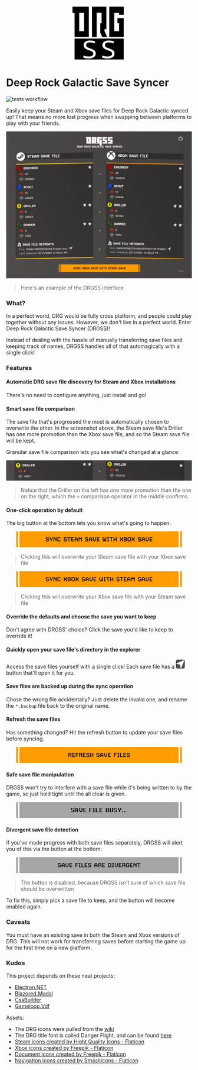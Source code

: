 <p align="center"><img src="https://raw.githubusercontent.com/naschorr/deep-rock-galactic-save-syncer/master/resources/images/logo.png" width="150"/></p>

# Deep Rock Galactic Save Syncer
![tests workflow](https://github.com/naschorr/deep-rock-galactic-save-syncer/actions/workflows/tests.yml/badge.svg)

Easily keep your Steam and Xbox save files for Deep Rock Galactic synced up! That means no more lost progress when swapping between platforms to play with your friends.

<p align="center"><img src="https://raw.githubusercontent.com/naschorr/deep-rock-galactic-save-syncer/master/resources/images/example.png" width="800"/></p>

> Here's an example of the DRGSS interface

### What?
In a perfect world, DRG would be fully cross platform, and people could play together without any issues. However, we don't live in a perfect world. Enter Deep Rock Galactic Save Syncer (DRGSS)!

Instead of dealing with the hassle of manually transferring save files and keeping track of names, DRGSS handles all of that automagically with a single click!

### Features
#### Automatic DRG save file discovery for Steam and Xbox installations
There's no need to configure anything, just install and go!

#### Smart save file comparison
The save file that's progressed the most is automatically chosen to overwrite the other. In the screenshot above, the Steam save file's Driller has one more promotion than the Xbox save file, and so the Steam save file will be kept.

Granular save file comparison lets you see what's changed at a glance:

<p align="center"><img src="https://raw.githubusercontent.com/naschorr/deep-rock-galactic-save-syncer/main/resources/images/example_comparison.png" /></p>

> Notice that the Driller on the left has one more promotion than the one on the right, which the `>` comparison operator in the middle confirms.

#### One-click operation by default
The big button at the bottom lets you know what's going to happen:

<p align="center"><img src="https://raw.githubusercontent.com/naschorr/deep-rock-galactic-save-syncer/main/resources/images/example_button_steam_xbox.png" /></p>

> Clicking this will overwrite your Steam save file with your Xbox save file

<p align="center"><img src="https://raw.githubusercontent.com/naschorr/deep-rock-galactic-save-syncer/main/resources/images/example_button_xbox_steam.png" /></p>

> Clicking this will overwrite your Xbox save file with your Steam save file

#### Override the defaults and choose the save you want to keep
Don't agree with DRGSS' choice? Click the save you'd like to keep to override it!

#### Quickly open your save file's directory in the explorer
Access the save files yourself with a single click! Each save file has a <img src="https://raw.githubusercontent.com/naschorr/deep-rock-galactic-save-syncer/main/resources/icons_high_contrast/arrow_icon.png" width="24" /> button that'll open it for you.

#### Save files are backed up during the sync operation
Chose the wrong file accidentally? Just delete the invalid one, and rename the `*.backup` file back to the original name.

#### Refresh the save files
Has something changed? Hit the refresh button to update your save files before syncing.

<p align="center"><img src="https://raw.githubusercontent.com/naschorr/deep-rock-galactic-save-syncer/main/resources/images/example_button_refresh.png" /></p>

#### Safe save file manipulation
DRGSS won't try to interfere with a save file while it's being written to by the game, so just hold tight until the all clear is given.

<p align="center"><img src="https://raw.githubusercontent.com/naschorr/deep-rock-galactic-save-syncer/main/resources/images/example_button_busy.png" /></p>

#### Divergent save file detection
If you've made progress with both save files separately, DRGSS will alert you of this via the button at the bottom:

<p align="center"><img src="https://raw.githubusercontent.com/naschorr/deep-rock-galactic-save-syncer/main/resources/images/example_button_divergent.png" /></p>

> The button is disabled, because DRGSS isn't sure of which save file should be overwritten

To fix this, simply pick a save file to keep, and the button will become enabled again.

### Caveats
You must have an existing save in both the Steam and Xbox versions of DRG. This will not work for transferring saves before starting the game up for the first time on a new platform.

### Kudos
This project depends on these neat projects:
- [Electron.NET](https://github.com/ElectronNET/Electron.NET)
- [Blazored.Modal](https://github.com/Blazored/Modal)
- [CssBuilder](https://github.com/justforfun-click/CssBuilder)
- [Gameloop.Vdf](https://github.com/Shravan2x/Gameloop.Vdf)

Assets:
- The DRG icons were pulled from the [wiki](https://deeprockgalactic.fandom.com/wiki/Deep_Rock_Galactic_Wiki)
- The DRG title font is called Danger Flight, and can be found [here](http://www.iconian.com/fonts2/dangerflight.zip)
- [Steam icons created by Hight Quality Icons - Flaticon](https://www.flaticon.com/free-icons/steam)
- [Xbox icons created by Freepik - Flaticon](https://www.flaticon.com/free-icons/xbox)
- [Document icons created by Freepik - Flaticon](https://www.flaticon.com/free-icons/document)
- [Navigation icons created by Smashicons - Flaticon](https://www.flaticon.com/free-icons/navigation)
